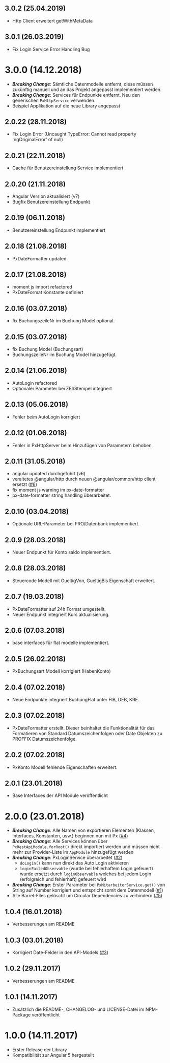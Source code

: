 3.0.2 (25.04.2019)
-------------------
- Http Client erweitert getWithMetaData

3.0.1 (26.03.2019)
-------------------
- Fix Login Service Error Handling Bug

3.0.0 (14.12.2018)
==================
- ***Breaking Change***: Sämtliche Datenmodelle entfernt, diese müssen zukünftig manuell und an das Projekt angepasst implementiert werden.
- ***Breaking Change***: Services für Endpunkte entfernt. Neu den generischen `PxHttpService` verwenden.
- Beispiel Applikation auf die neue Library angepasst


2.0.22 (28.11.2018)
-------------------
- Fix Login Error (Uncaught TypeError: Cannot read property 'ngOriginalError' of null)

2.0.21 (22.11.2018)
-------------------
- Cache für Benutzereinstellung Service implementiert

2.0.20 (21.11.2018)
-------------------
- Angular Version aktualisiert (v7)
- Bugfix Benutzereinstellung Endpunkt

2.0.19 (06.11.2018)
-------------------
- Benutzereinstellung Endpunkt implementiert

2.0.18 (21.08.2018)
-------------------
- PxDateFormatter updated

2.0.17 (21.08.2018)
-------------------
- moment js import refactored
- PxDateFormat Konstante definiert

2.0.16 (03.07.2018)
-------------------
- fix BuchungszeileNr im Buchung Model optional.

2.0.15 (03.07.2018)
-------------------
- fix Buchung Model (Buchungsart)
- BuchungszeileNr im Buchung Model hinzugefügt.

2.0.14 (21.06.2018)
-------------------
- AutoLogin refactored
- Optionaler Parameter bei ZEI/Stempel integriert

2.0.13 (05.06.2018)
-------------------
- Fehler beim AutoLogin korrigiert

2.0.12 (01.06.2018)
-------------------
- Fehler in PxHttpServer beim Hinzufügen von Parametern behoben

2.0.11 (31.05.2018)
------------------
- angular updated durchgeführt (v6)
- veraltetes @angular/http durch neuen @angular/common/http client ersetzt ([#6](https://github.com/PROFFIX-NET/restapi-angular-library/issues/6))
- fix moment js warning im px-date-formatter
- px-date-formatter string handling überarbeitet.

2.0.10 (03.04.2018)
------------------
- Optionale URL-Parameter bei PRO/Datenbank implementiert.

2.0.9 (28.03.2018)
------------------
- Neuer Endpunkt für Konto saldo implementiert.

2.0.8 (28.03.2018)
------------------
- Steuercode Modell mit GueltigVon, GueltigBis Eigenschaft erweitert.

2.0.7 (19.03.2018)
------------------
- PxDateFormatter auf 24h Format umgestellt.
- Neuer Endpunkt integriert Kurs aktualisierung.

2.0.6 (07.03.2018)
------------------
- base interfaces für flat modelle implementiert.

2.0.5 (26.02.2018)
------------------
- PxBuchungsart Modell korrigiert (HabenKonto)

2.0.4 (07.02.2018)
------------------
- Neue Endpunkte integriert BuchungFlat unter FIB, DEB, KRE.

2.0.3 (07.02.2018)
------------------
- PxDateFormatter erstellt. Dieser beinhaltet die Funktionalität für das Formatieren von
  Standard Datumszeichenfolgen oder Date Objekten zu PROFFIX Datumszeichenfolge.

2.0.2 (07.02.2018)
------------------
- PxKonto Modell fehlende Eigenschaften erweitert.

2.0.1 (23.01.2018)
------------------
- Base Interfaces der API Module veröffentlicht

2.0.0 (23.01.2018)
==================
- ***Breaking Change***: Alle Namen von exportieren Elementen (Klassen, Interfaces, Konstanten, usw.) beginnen nun mit Px ([#4](https://github.com/PROFFIX-NET/restapi-angular-library/issues/4))
- ***Breaking Change***: Alle Services können über `PxRestApiModule.forRoot()` direkt importiert werden und müssen nicht mehr zur Provider-Liste im `AppModule` hinzugefügt werden
- ***Breaking Change***: PxLoginService überarbeitet ([#2](https://github.com/PROFFIX-NET/restapi-angular-library/issues/2))
  - `doLogin()` kann nun direkt das Auto Login aktivieren
  - `loginFailedObservable` (wurde bei fehlerhaftem Login gefeuert) wurde ersetzt durch `loginObservable` welches bei jedem Login (erfolgreich und fehlerhaft) gefeuert wird
- ***Breaking Change***: Erster Parameter bei `PxMitarbeiterService.get()` von String auf Number korrigiert und entspricht somit dem Datenmodell ([#1](https://github.com/PROFFIX-NET/restapi-angular-library/issues/1))
- Alle Barrel-Files gelöscht um Circular Dependencies zu verhindern ([#5](https://github.com/PROFFIX-NET/restapi-angular-library/issues/5))

1.0.4 (16.01.2018)
------------------
- Verbesserungen am README

1.0.3 (03.01.2018)
------------------
- Korrigiert Date-Felder in den API-Models ([#3](https://github.com/PROFFIX-NET/restapi-angular-library/issues/3))

1.0.2 (29.11.2017)
------------------
- Verbesserungen am README

1.0.1 (14.11.2017)
------------------
- Zusätzlich die README-, CHANGELOG- und LICENSE-Datei im NPM-Package veröffentlicht

1.0.0 (14.11.2017)
==================
- Erster Release der Library
- Kompatibilität zur Angular 5 hergestellt
